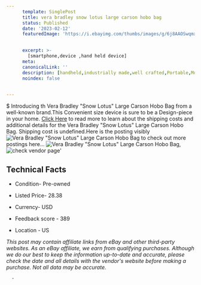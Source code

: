 ```yaml
---
      template: SinglePost
      title: vera bradley snow lotus large carson hobo bag
      status: Published
      date: '2023-02-12'
      featuredImage: 'https://i.ebayimg.com/thumbs/images/g/6j8AAOSwqmxjsH5W/s-l225.jpg'
       

      excerpt: >-
        [smartphone,device ,hand held device]
      meta:
      canonicalLink: ''
      description: [handheld,industrially made,well crafted,Portable,Mobile,Compact,Convenient,Lightweight,Maneuverable,Man-portable,Miniature,Carriable,Hand-held,Light,Holdable,Transportable,Mobile device,Pocket-sized,On-the-go,Wireless,Cordless,Compact size,Convenient size, smartphone,device ,hand held device]
      noindex: false
      

---
```

$
      Introducing th Vera Bradley "Snow Lotus" Large Carson Hobo Bag from a well-known brand.This Convenient size device  is sure to be a Design-piece in your home. [Click Here](https://www.ebay.com/itm/374435279485?hash=item572e14f27d%3Ag%3A6j8AAOSwqmxjsH5W&mkevt=1&mkcid=1&mkrid=711-53200-19255-0&campid=%253CePNCampaignId%253E&customid=%253CreferenceId%253E&toolid=10049) to read more to learn about the shipping costs and additional details for the Vera Bradley "Snow Lotus" Large Carson Hobo Bag. Shipping cost is undefined.Here is the posting visibly ![Vera Bradley "Snow Lotus" Large Carson Hobo Bag](https://i.ebayimg.com/thumbs/images/g/6j8AAOSwqmxjsH5W/s-l225.jpg) to check out more postings here... ![Vera Bradley "Snow Lotus" Large Carson Hobo Bag](https://i.ebayimg.com/images/g/6j8AAOSwqmxjsH5W/s-l1600.jpg), ![check vendor page](https://origin-galleryplus.ebayimg.com/ws/web/374435279485_2_0_1/225x225.jpg,https://origin-galleryplus.ebayimg.com/ws/web/374435279485_3_0_1/225x225.jpg,https://origin-galleryplus.ebayimg.com/ws/web/374435279485_4_0_1/225x225.jpg,https://origin-galleryplus.ebayimg.com/ws/web/374435279485_5_0_1/225x225.jpg,https://origin-galleryplus.ebayimg.com/ws/web/374435279485_6_0_1/225x225.jpg,https://origin-galleryplus.ebayimg.com/ws/web/374435279485_7_0_1/225x225.jpg,https://origin-galleryplus.ebayimg.com/ws/web/374435279485_8_0_1/225x225.jpg,https://origin-galleryplus.ebayimg.com/ws/web/374435279485_9_0_1/225x225.jpg,https://origin-galleryplus.ebayimg.com/ws/web/374435279485_10_0_1/225x225.jpg,https://origin-galleryplus.ebayimg.com/ws/web/374435279485_11_0_1/225x225.jpg,https://origin-galleryplus.ebayimg.com/ws/web/374435279485_12_0_1/225x225.jpg)'

      

 ## Technical Facts 



     
      

 - Condition- Pre-owned 


      

 - Listed Price- 28.38 


      

 - Currency- USD 


      

 - Feedback score - 389 


      

 - Location - US 


      
      

 *_This post may contain affiliate links from eBay and other third-party websites. As an eBay affiliate, we earn from qualifying purchases. Although we do our best to keep the information up-to-date and accurate, please check the date and all details with the vendor's website before making a purchase. Not all data may be accurate._*




      -
